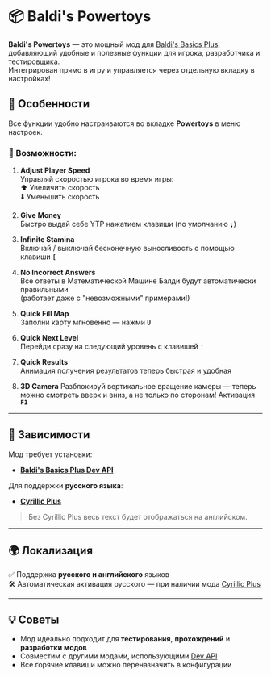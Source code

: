 # 📦 Baldi's Powertoys

**Baldi's Powertoys** — это мощный мод для [Baldi's Basics Plus](https://www.basicallygames.com/baldis-basics-plus), добавляющий удобные и полезные функции для игрока, разработчика и тестировщика.  
Интегрирован прямо в игру и управляется через отдельную вкладку в настройках!

## 🔧 Особенности

Все функции удобно настраиваются во вкладке **Powertoys** в меню настроек.

### 🚀 Возможности:

1. **Adjust Player Speed**  
   Управляй скоростью игрока во время игры:  
   ⬆️ Увеличить скорость  
   ⬇️ Уменьшить скорость

2. **Give Money**  
   Быстро выдай себе YTP нажатием клавиши (по умолчанию **`;`**)

3. **Infinite Stamina**  
   Включай / выключай бесконечную выносливость с помощью клавиши **`[`**

4. **No Incorrect Answers**  
   Все ответы в Математической Машине Балди будут автоматически правильными  
   (работает даже с "невозможными" примерами!)

5. **Quick Fill Map**  
   Заполни карту мгновенно — нажми **`U`**

6. **Quick Next Level**  
   Перейди сразу на следующий уровень с клавишей **`'`**

7. **Quick Results**  
   Анимация получения результатов теперь быстрая и удобная

8. **3D Camera**
   Разблокируй вертикальное вращение камеры — теперь можно смотреть вверх и вниз, а не только по сторонам! Активация **`F1`**

---

## 🧩 Зависимости

Мод требует установки:

- **[Baldi's Basics Plus Dev API](https://gamebanana.com/mods/383711)**

Для поддержки **русского языка**:

- **[Cyrillic Plus](https://gamebanana.com/mods/524258)**

> Без Cyrillic Plus весь текст будет отображаться на английском.

---

## 🌍 Локализация

✅ Поддержка **русского и английского** языков  
🛠️ Автоматическая активация русского — при наличии мода [Cyrillic Plus](https://gamebanana.com/mods/524258)

---

## 💡 Советы

- Мод идеально подходит для **тестирования**, **прохождений** и **разработки модов**
- Совместим с другими модами, использующими [Dev API](https://gamebanana.com/mods/383711)
- Все горячие клавиши можно переназначить в конфигурации
